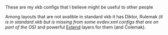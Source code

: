 These are my xkb configs that I believe might be useful to other people

Among layouts that are not avalible in standard xkb it has Diktor, Rulemak _(it is in standard xkb but is missing from some evdev.xml configs that are on part of the OS)_ and powerful [Extend](https://dreymar.colemak.org/layers-extend.html) layers for them (and Colemak).

